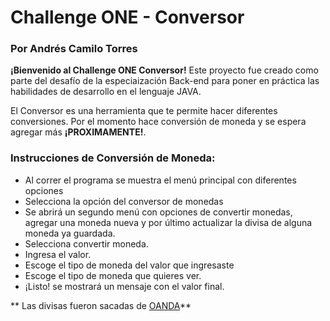 # **Challenge ONE - Conversor**

### Por Andrés Camilo Torres

**¡Bienvenido al Challenge ONE Conversor!** Este proyecto fue creado como parte del desafío de la especiaización Back-end para poner en práctica las habilidades de desarrollo en el lenguaje JAVA.

El Conversor es una herramienta que te permite hacer diferentes conversiones. Por el momento hace conversión de moneda y se espera agregar más **¡PROXIMAMENTE!**.

### Instrucciones de Conversión de Moneda:

- Al correr el programa se muestra el menú principal con diferentes opciones
- Selecciona la opción del conversor de monedas
- Se abrirá un segundo menú con opciones de convertir monedas, agregar una moneda nueva y por último actualizar la divisa de alguna moneda ya guardada.
- Selecciona convertir moneda.
- Ingresa el valor.
- Escoge el tipo de moneda del valor que ingresaste
- Escoge el tipo de moneda que quieres ver.
- ¡Listo! se mostrará un mensaje con el valor final.

** Las divisas fueron sacadas de [OANDA](https://www.oanda.com/currency-converter/es/?from=USD&to=JPY&amount=1)**
